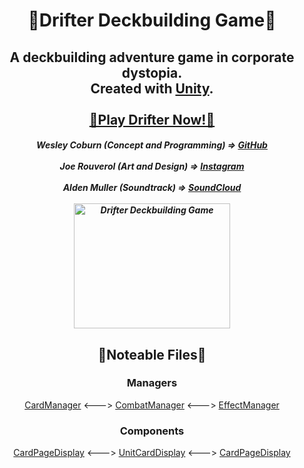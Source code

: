 <h1 align="center">
  💎Drifter Deckbuilding Game💎
</h1>

<h2 align="center">
  A deckbuilding adventure game in corporate dystopia.
  <br>
  Created with <a href="https://www.unity.com">Unity</a>.
  <br><br>
  <a href="https://drifterthegame.com/" target="_blank">💠Play Drifter Now!💠</a>
</h2>

<h5 align="center">
  Wesley Coburn (Concept and Programming) => <a href="https://github.com/weslex555" target="_blank">GitHub</a>
  <br><br>
  Joe Rouverol (Art and Design) => <a href="https://www.instagram.com/dragonswordart/" target="_blank">Instagram</a>
  <br><br>
  Alden Muller (Soundtrack) => <a href="https://soundcloud.com/little_fields" target="_blank">SoundCloud</a>
  <br><br>
  <img src="https://i.imgur.com/YwqUa7z.jpg" alt="Drifter Deckbuilding Game" width="250" height="200">
</h5>

<h2 align="center">
  🚩Noteable Files🚩
</h2>

<h3 align="center">
  Managers
</h3>

<p align="center">
  <a href="Assets/Scripts/Managers/CardManager.cs" target="_blank">CardManager</a>
  <--->
  <a href="Assets/Scripts/Managers/CombatManager.cs" target="_blank">CombatManager</a>
  <--->
  <a href="Assets/Scripts/Managers/EffectManager.cs" target="_blank">EffectManager</a>
</p>
    
<h3 align="center">
  Components
</h3>

<p align="center">
  <a href="Assets/Scripts/Displays/Card Displays/CardPageDisplay.cs" target="_blank">CardPageDisplay</a>
  <--->
  <a href="Assets/Scripts/Cards/Card Displays/Card Displays/UnitCardDisplay.cs" target="_blank">UnitCardDisplay</a>
  <--->
  <a href="Assets/Scripts/Displays/Card Displays/CardPageDisplay.cs" target="_blank">CardPageDisplay</a>
</p>
